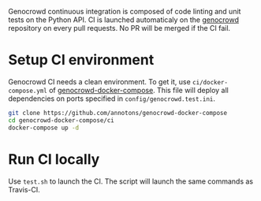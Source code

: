 Genocrowd continuous integration is composed of code linting and unit tests on the Python API. CI is launched automaticaly on the [genocrowd](https://github.com/annotons/genocrowd) repository on every pull requests. No PR will be merged if the CI fail.


# Setup CI environment

Genocrowd CI needs a clean environment. To get it, use `ci/docker-compose.yml` of [genocrowd-docker-compose](https://github.com/annotons/genocrowd-docker-compose). This file will deploy all dependencies on ports specified in `config/genocrowd.test.ini`.

```bash
git clone https://github.com/annotons/genocrowd-docker-compose
cd genocrowd-docker-compose/ci
docker-compose up -d
```

# Run CI locally

Use `test.sh` to launch the CI. The script will launch the same commands as Travis-CI.
